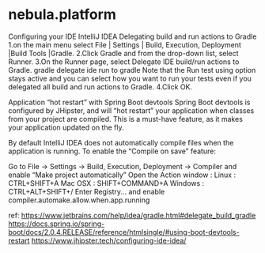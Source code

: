 # nebula.platform
Configuring your IDE
IntelliJ IDEA
Delegating build and run actions to Gradle
1.on the main menu select File | Settings | Build, Execution, Deployment |Build Tools |Gradle.
2.Click Gradle and from the drop-down list, select Runner.
3.On the Runner page, select Delegate IDE build/run actions to Gradle.
gradle delegate ide run to gradle
Note that the Run test using option stays active and you can select how you want to run your tests even if you delegated all build and run actions to Gradle.
4.Click OK.

Application “hot restart” with Spring Boot devtools
Spring Boot devtools is configured by JHipster, and will “hot restart” your application when classes from your project are compiled. This is a must-have feature, as it makes your application updated on the fly.

By default IntelliJ IDEA does not automatically compile files when the application is running. To enable the “Compile on save” feature:

Go to File -> Settings -> Build, Execution, Deployment -> Compiler and enable “Make project automatically”
Open the Action window :
Linux : CTRL+SHIFT+A
Mac OSX : SHIFT+COMMAND+A
Windows : CTRL+ALT+SHIFT+/
Enter Registry... and enable compiler.automake.allow.when.app.running

ref:
https://www.jetbrains.com/help/idea/gradle.html#delegate_build_gradle
https://docs.spring.io/spring-boot/docs/2.0.4.RELEASE/reference/htmlsingle/#using-boot-devtools-restart
https://www.jhipster.tech/configuring-ide-idea/
